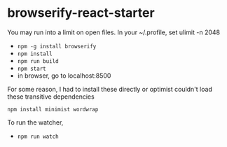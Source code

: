 browserify-react-starter
========================

You may run into a limit on open files.  In your ~/.profile, set ulimit -n 2048

- `npm -g install browserify`
- `npm install`
- `npm run build`
- `npm start`
- in browser, go to localhost:8500

For some reason, I had to install these directly or optimist couldn't load these transitive dependencies

`npm install minimist wordwrap`

To run the watcher,

- `npm run watch`


